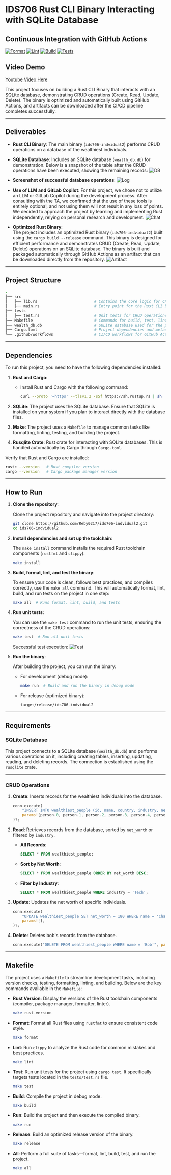 # IDS706 Rust CLI Binary Interacting with SQLite Database

## Continuous Integration with GitHub Actions
[![Format](https://github.com/Reby0217/ids706-indvidual2/actions/workflows/format.yml/badge.svg)](https://github.com/Reby0217/ids706-indvidual2/actions/workflows/format.yml)
[![Lint](https://github.com/Reby0217/ids706-indvidual2/actions/workflows/lint.yml/badge.svg)](https://github.com/Reby0217/ids706-indvidual2/actions/workflows/lint.yml)
[![Build](https://github.com/Reby0217/ids706-indvidual2/actions/workflows/build.yml/badge.svg)](https://github.com/Reby0217/ids706-indvidual2/actions/workflows/build.yml)
[![Tests](https://github.com/Reby0217/ids706-indvidual2/actions/workflows/test.yml/badge.svg)](https://github.com/Reby0217/ids706-indvidual2/actions/workflows/test.yml)

## Video Demo
[Youtube Video Here]() 

This project focuses on building a Rust CLI Binary that interacts with an SQLite database, demonstrating CRUD operations (Create, Read, Update, Delete). The binary is optimized and automatically built using GitHub Actions, and artifacts can be downloaded after the CI/CD pipeline completes successfully.

---

## Deliverables
- **Rust CLI Binary**: The main binary (`ids706-indvidual2`) performs CRUD operations on a database of the wealthiest individuals.
- **SQLite Database**: Includes an SQLite database (`wealth_db.db`) for demonstration. Below is a snapshot of the table after the CRUD operations have been executed, showing the remaining records:
![DB](screenshots/db.png)

- **Screenshot of successful database operations**: 
![Log](screenshots/log.png)

- **Use of LLM and GitLab Copilot**: For this project, we chose not to utilize an LLM or GitLab Copilot during the development process. After consulting with the TA, we confirmed that the use of these tools is entirely optional, and not using them will not result in any loss of points. We decided to approach the project by learning and implementing Rust independently, relying on personal research and development.
![Chat](screenshots/chat.png)

- **Optimized Rust Binary**:  
  The project includes an optimized Rust binary (`ids706-indvidual2`) built using the `cargo build --release` command. This binary is designed for efficient performance and demonstrates CRUD (Create, Read, Update, Delete) operations on an SQLite database. The binary is built and packaged automatically through GitHub Actions as an artifact that can be downloaded directly from the repository.
![Artifact](screenshots/artifact.png)

---

## Project Structure
```bash
.
├── src
│   ├── lib.rs                         # Contains the core logic for CRUD operations on the SQLite database
│   ├── main.rs                        # Entry point for the Rust CLI binary
├── tests
│   ├── test.rs                        # Unit tests for CRUD operations in Rust
├── Makefile                           # Commands for build, test, lint, and format
├── wealth_db.db                       # SQLite database used for the project
├── Cargo.toml                         # Project dependencies and metadata
└── .github/workflows                  # CI/CD workflows for GitHub Actions
```

---

## Dependencies

To run this project, you need to have the following dependencies installed:

1. **Rust and Cargo**: 
   - Install Rust and Cargo with the following command:
     ```bash
     curl --proto '=https' --tlsv1.2 -sSf https://sh.rustup.rs | sh
     ```

2. **SQLite**: The project uses the SQLite database. Ensure that SQLite is installed on your system if you plan to interact directly with the database files.

3. **Make**: The project uses a `Makefile` to manage common tasks like formatting, linting, testing, and building the project.

4. **Rusqlite Crate**: Rust crate for interacting with SQLite databases. This is handled automatically by Cargo through `Cargo.toml`.

Verify that Rust and Cargo are installed:
```bash
rustc --version   # Rust compiler version
cargo --version   # Cargo package manager version
```

---

## How to Run

1. **Clone the repository**:

   Clone the project repository and navigate into the project directory:

   ```bash
   git clone https://github.com/Reby0217/ids706-indvidual2.git
   cd ids706-indvidual2
   ```

2. **Install dependencies and set up the toolchain**:

   The `make install` command installs the required Rust toolchain components (`rustfmt` and `clippy`):
   
   ```bash
   make install
   ```

3. **Build, format, lint, and test the binary**:

   To ensure your code is clean, follows best practices, and compiles correctly, use the `make all` command. This will automatically format, lint, build, and run tests on the project in one step:

   ```bash
   make all  # Runs format, lint, build, and tests
   ```

4. **Run unit tests**:

   You can use the `make test` command to run the unit tests, ensuring the correctness of the CRUD operations:

   ```bash
   make test  # Run all unit tests
   ```

   Successful test execution:
   ![Test](screenshots/test.png)

5. **Run the binary**:

   After building the project, you can run the binary:

   - For development (debug mode):
     ```bash
     make run  # Build and run the binary in debug mode
     ```

   - For release (optimized binary):
     ```bash
     target/release/ids706-indvidual2
     ```
---

## Requirements

### SQLite Database

This project connects to a SQLite database (`wealth_db.db`) and performs various operations on it, including creating tables, inserting, updating, reading, and deleting records. The connection is established using the `rusqlite` crate.

---

### CRUD Operations

1. **Create**: Inserts records for the wealthiest individuals into the database.
   ```rust
   conn.execute(
       "INSERT INTO wealthiest_people (id, name, country, industry, net_worth, company) VALUES (?1, ?2, ?3, ?4, ?5, ?6)",
       params![person.0, person.1, person.2, person.3, person.4, person.5],
   )?;
   ```

2. **Read**: Retrieves records from the database, sorted by `net_worth` or filtered by `industry`.
   - **All Records**:
     ```sql
     SELECT * FROM wealthiest_people;
     ```

   - **Sort by Net Worth**:
     ```sql
     SELECT * FROM wealthiest_people ORDER BY net_worth DESC;
     ```

   - **Filter by Industry**:
     ```sql
     SELECT * FROM wealthiest_people WHERE industry = 'Tech';
     ```

3. **Update**: Updates the net worth of specific individuals.
   ```rust
   conn.execute(
       "UPDATE wealthiest_people SET net_worth = 180 WHERE name = 'Charlie'",
       params![],
   )?;
   ```

4. **Delete**: Deletes bob's records from the database.
   ```rust
   conn.execute("DELETE FROM wealthiest_people WHERE name = 'Bob'", params![])?;
   ```

---

## Makefile

The project uses a `Makefile` to streamline development tasks, including version checks, testing, formatting, linting, and building. Below are the key commands available in the `Makefile`:

- **Rust Version**: Display the versions of the Rust toolchain components (compiler, package manager, formatter, linter).
  ```bash
  make rust-version
  ```

- **Format**: Format all Rust files using `rustfmt` to ensure consistent code style.
  ```bash
  make format
  ```

- **Lint**: Run `clippy` to analyze the Rust code for common mistakes and best practices.
  ```bash
  make lint
  ```

- **Test**: Run unit tests for the project using `cargo test`. It specifically targets tests located in the `tests/test.rs` file.
  ```bash
  make test
  ```

- **Build**: Compile the project in debug mode.
  ```bash
  make build
  ```

- **Run**: Build the project and then execute the compiled binary.
  ```bash
  make run
  ```

- **Release**: Build an optimized release version of the binary.
  ```bash
  make release
  ```

- **All**: Perform a full suite of tasks—format, lint, build, test, and run the project.
  ```bash
  make all
  ```